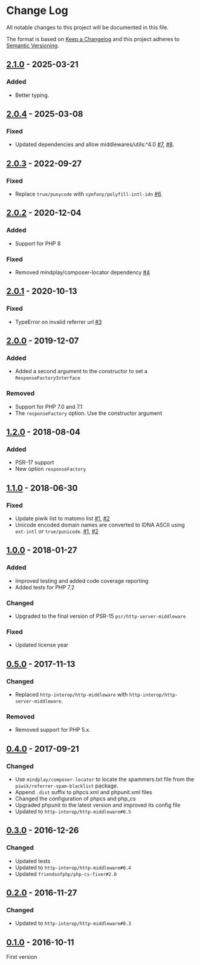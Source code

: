 # Change Log
All notable changes to this project will be documented in this file.

The format is based on [Keep a Changelog](http://keepachangelog.com/)
and this project adheres to [Semantic Versioning](http://semver.org/).

## [2.1.0] - 2025-03-21
### Added
- Better typing.

## [2.0.4] - 2025-03-08
### Fixed
- Updated dependencies and allow middlewares/utils:^4.0 [#7], [#8].

## [2.0.3] - 2022-09-27
### Fixed
- Replace `true/punycode` with `symfony/polyfill-intl-idn` [#6].

## [2.0.2] - 2020-12-04
### Added
- Support for PHP 8

### Fixed
- Removed mindplay/composer-locator dependency [#4]

## [2.0.1] - 2020-10-13
### Fixed
- TypeError on invalid referrer url [#3]

## [2.0.0] - 2019-12-07
### Added
- Added a second argument to the constructor to set a `ResponseFactoryInterface`

### Removed
- Support for PHP 7.0 and 7.1
- The `responseFactory` option. Use the constructor argument

## [1.2.0] - 2018-08-04
### Added
- PSR-17 support
- New option `responseFactory`

## [1.1.0] - 2018-06-30
### Fixed
- Update piwik list to matomo list [#1], [#2]
- Unicode encoded domain names are converted to IDNA ASCII using `ext-intl` or `true/punicode`. [#1], [#2]

## [1.0.0] - 2018-01-27
### Added
- Improved testing and added code coverage reporting
- Added tests for PHP 7.2

### Changed
- Upgraded to the final version of PSR-15 `psr/http-server-middleware`

### Fixed
- Updated license year

## [0.5.0] - 2017-11-13
### Changed
- Replaced `http-interop/http-middleware` with  `http-interop/http-server-middleware`.

### Removed
- Removed support for PHP 5.x.

## [0.4.0] - 2017-09-21
### Changed
- Use `mindplay/composer-locator` to locate the spammers.txt file from the `piwik/referrer-spam-blacklist` package.
- Append `.dist` suffix to phpcs.xml and phpunit.xml files
- Changed the configuration of phpcs and php_cs
- Upgraded phpunit to the latest version and improved its config file
- Updated to `http-interop/http-middleware#0.5`

## [0.3.0] - 2016-12-26
### Changed
- Updated tests
- Updated to `http-interop/http-middleware#0.4`
- Updated `friendsofphp/php-cs-fixer#2.0`

## [0.2.0] - 2016-11-27
### Changed
- Updated to `http-interop/http-middleware#0.3`

## [0.1.0] - 2016-10-11
First version

[#1]: https://github.com/middlewares/referrer-spam/issues/1
[#2]: https://github.com/middlewares/referrer-spam/issues/2
[#3]: https://github.com/middlewares/referrer-spam/issues/3
[#4]: https://github.com/middlewares/referrer-spam/issues/4
[#6]: https://github.com/middlewares/referrer-spam/issues/6
[#7]: https://github.com/middlewares/referrer-spam/issues/7
[#8]: https://github.com/middlewares/referrer-spam/issues/8

[2.1.0]: https://github.com/middlewares/referrer-spam/compare/v2.0.4...v2.1.0
[2.0.4]: https://github.com/middlewares/referrer-spam/compare/v2.0.3...v2.0.4
[2.0.3]: https://github.com/middlewares/referrer-spam/compare/v2.0.2...v2.0.3
[2.0.2]: https://github.com/middlewares/referrer-spam/compare/v2.0.1...v2.0.2
[2.0.1]: https://github.com/middlewares/referrer-spam/compare/v2.0.0...v2.0.1
[2.0.0]: https://github.com/middlewares/referrer-spam/compare/v1.2.0...v2.0.0
[1.2.0]: https://github.com/middlewares/referrer-spam/compare/v1.1.0...v1.2.0
[1.1.0]: https://github.com/middlewares/referrer-spam/compare/v1.0.0...v1.1.0
[1.0.0]: https://github.com/middlewares/referrer-spam/compare/v0.5.0...v1.0.0
[0.5.0]: https://github.com/middlewares/referrer-spam/compare/v0.4.0...v0.5.0
[0.4.0]: https://github.com/middlewares/referrer-spam/compare/v0.3.0...v0.4.0
[0.3.0]: https://github.com/middlewares/referrer-spam/compare/v0.2.0...v0.3.0
[0.2.0]: https://github.com/middlewares/referrer-spam/compare/v0.1.0...v0.2.0
[0.1.0]: https://github.com/middlewares/referrer-spam/releases/tag/v0.1.0
